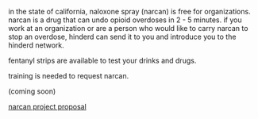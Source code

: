 in the state of california, naloxone spray (narcan) is free for organizations. narcan is a drug that can undo opioid overdoses in 2 - 5 minutes. if you work at an organization or are a person who would like to carry narcan to stop an overdose, hinderd can send it to you and introduce you to the hinderd network.

fentanyl strips are available to test your drinks and drugs. 

training is needed to request narcan.

(coming soon)

[narcan project proposal](./narcan/proposal.html)
